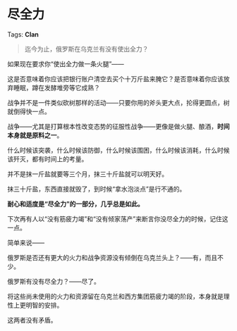 # 尽全力

Tags: **Clan**

> 迄今为止，俄罗斯在乌克兰有没有使出全力？



如果现在要求你“使出全力做一条火腿”——

这是否意味着你应该把银行账户清空去买个十万斤盐来腌它？是否意味着你应该放弃睡眠，蹲在发酵堆旁等它成熟？

战争并不是一件类似砍树那样的活动——只要你用的斧头更大点，抡得更圆点，树就倒得快一点。

战争——尤其是打算根本性改变态势的征服性战争——更像是做火腿、酿酒，**时间本身就是原料之一**。

什么时候该突袭，什么时候该防御，什么时候该围困，什么时候该消耗，什么时候该歼灭，都有时间上的考量。

并不是抹一斤盐就要等三个月，抹三十斤盐就可以明天好。

抹三十斤盐，东西直接就毁了，到时候“拿水泡淡点”是行不通的。

**耐心和适度是“尽全力”的一部分，几乎总是如此。**

下次再有人以“没有筋疲力竭”和“没有倾家荡产”来断言你没尽全力的时候，记住这一点。

  


简单来说——

俄罗斯是否还有更大的火力和战争资源没有倾倒在乌克兰头上？——有，而且不少。

俄罗斯有没有尽全力？——尽了。

将这些尚未使用的火力和资源留在乌克兰和西方集团筋疲力竭的阶段，本身就是理性上更明智的安排。

这两者没有矛盾。



